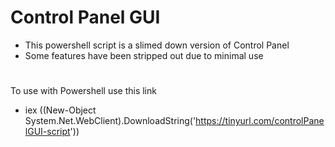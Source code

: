 # Control Panel GUI
- This powershell script is a slimed down version of Control Panel
- Some features have been stripped out due to minimal use
#
 To use with Powershell use this link
- iex ((New-Object System.Net.WebClient).DownloadString('https://tinyurl.com/controlPanelGUI-script'))
